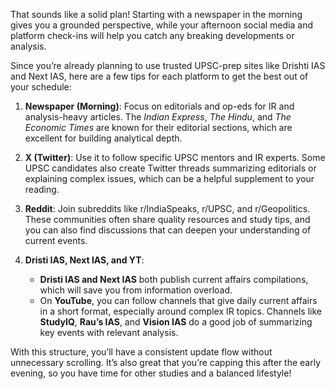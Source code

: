 That sounds like a solid plan! Starting with a newspaper in the morning gives you a grounded perspective, while your afternoon social media and platform check-ins will help you catch any breaking developments or analysis. 

Since you’re already planning to use trusted UPSC-prep sites like Drishti IAS and Next IAS, here are a few tips for each platform to get the best out of your schedule:

1. **Newspaper (Morning)**: Focus on editorials and op-eds for IR and analysis-heavy articles. The *Indian Express*, *The Hindu*, and *The Economic Times* are known for their editorial sections, which are excellent for building analytical depth.

2. **X (Twitter)**: Use it to follow specific UPSC mentors and IR experts. Some UPSC candidates also create Twitter threads summarizing editorials or explaining complex issues, which can be a helpful supplement to your reading.

3. **Reddit**: Join subreddits like r/IndiaSpeaks, r/UPSC, and r/Geopolitics. These communities often share quality resources and study tips, and you can also find discussions that can deepen your understanding of current events.

4. **Dristi IAS, Next IAS, and YT**:
   - **Dristi IAS and Next IAS** both publish current affairs compilations, which will save you from information overload.
   - On **YouTube**, you can follow channels that give daily current affairs in a short format, especially around complex IR topics. Channels like **StudyIQ**, **Rau’s IAS**, and **Vision IAS** do a good job of summarizing key events with relevant analysis.

With this structure, you’ll have a consistent update flow without unnecessary scrolling. It’s also great that you’re capping this after the early evening, so you have time for other studies and a balanced lifestyle!
